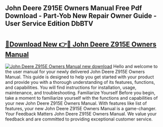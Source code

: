 ## John Deere Z915E Owners Manual Free Pdf Download - Part-Yob New Repair Owner Guide - User Service Edition DbBTV

# <h2><a href="http://bc91945.oget.top/?id=John+Deere+Z915E+Owners+Manual">🔗Download New 👉🔴 John Deere Z915E Owners Manual</a></h2>

[![John Deere Z915E Owners Manual new download](https://i.imgur.com/5g1atiW.png)](http://bc91945.oget.top/?id=John+Deere+Z915E+Owners+Manual)
Hello and welcome to the user manual for your newly delivered John Deere Z915E Owners Manual. This guide is designed to help you get started with your product and provide you with a thorough understanding of its features, functions, and capabilities. You will find instructions for installation, usage, maintenance, and troubleshooting. Familiarize Yourself Before you begin, take a moment to familiarize yourself with the functions and capabilities of your new John Deere Z915E Owners Manual. With features like list of features, your new John Deere Z915E Owners Manual is a game-changer. Your Feedback Matters John Deere Z915E Owners Manual. We value your feedback and are committed to providing exceptional customer service.
